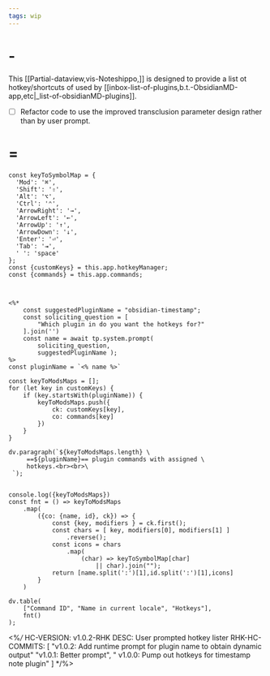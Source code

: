 ```yaml
---
tags: wip
---
```



# -

This [[Partial-dataview,vis-Noteshippo,]] is designed to provide a list ot hotkey/shortcuts of used by  [[inbox-list-of-plugins,b.t.-ObsidianMD-app,etc|_list-of-obsidianMD-plugins]].

- [ ] Refactor code to use the improved  transclusion parameter design rather than by user prompt.

# =

```dataviewjs
const keyToSymbolMap = {
  'Mod': '⌘',
  'Shift': '⇧',
  'Alt': '⌥',
  'Ctrl': '⌃',
  'ArrowRight': '→',
  'ArrowLeft': '←',
  'ArrowUp': '↑',
  'ArrowDown': '↓',
  'Enter': '⏎',
  'Tab': '⇥',
  ' ': 'space'
};
const {customKeys} = this.app.hotkeyManager;
const {commands} = this.app.commands;



<%*
    const suggestedPluginName = "obsidian-timestamp";
    const soliciting_question = [
        "Which plugin in do you want the hotkeys for?"
    ].join('')
    const name = await tp.system.prompt(
        soliciting_question, 
        suggestedPluginName );
%>
const pluginName = `<% name %>`

const keyToModsMaps = [];
for (let key in customKeys) {
    if (key.startsWith(pluginName)) {
        keyToModsMaps.push({
            ck: customKeys[key],
            co: commands[key]
        })
    }
}

dv.paragraph(`${keyToModsMaps.length} \
     ==${pluginName}== plugin commands with assigned \
     hotkeys.<br><br>\
 `);

 
console.log({keyToModsMaps})
const fnt = () => keyToModsMaps
    .map(
        ({co: {name, id}, ck}) => {
            const {key, modifiers } = ck.first();
            const chars = [ key, modifiers[0], modifiers[1] ]
                .reverse();
            const icons = chars
                .map(
                    (char) => keyToSymbolMap[char] 
                        || char).join("");
            return [name.split(':')[1],id.split(':')[1],icons]
        }
    )

dv.table(
    ["Command ID", "Name in current locale", "Hotkeys"],
    fnt()
);

```

<%*/*
HC-VERSION: v1.0.2-RHK
DESC: User prompted hotkey lister
RHK-HC-COMMITS: [
    "v1.0.2: Add runtime prompt for plugin name to obtain dynamic output"
    "v1.0.1: Better prompt",
   " v1.0.0: Pump out hotkeys for timestamp note plugin"
] */%>
